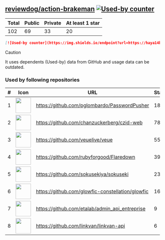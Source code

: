 





## [reviewdog/action-brakeman](https://github.com/reviewdog/action-brakeman) [![Used-by counter](https://img.shields.io/endpoint?url=https://haya14busa.github.io/github-used-by/data/reviewdog/action-brakeman/shieldsio.json)](https://github.com/haya14busa/github-used-by/tree/main/repo/reviewdog/action-brakeman)

| Total | Public | Private | At least 1 star
| ----- | ------ | ------- | ---------------
| 102 | 69 | 33 | 20 |

```md
[![Used-by counter](https://img.shields.io/endpoint?url=https://haya14busa.github.io/github-used-by/data/reviewdog/action-brakeman/shieldsio.json)](https://github.com/haya14busa/github-used-by/tree/main/repo/reviewdog/action-brakeman)
```

> [!CAUTION]
> It uses dependents (Used-by) data from GitHub and usage data can be outdated.

### Used by following repositories

| # | Icon | URL | Stars |
| -- | -- | -- | -- | 
|1|<img src="https://github.com/pglombardo.png" width=50 height=50>|https://github.com/pglombardo/PasswordPusher|1821|
|2|<img src="https://github.com/chanzuckerberg.png" width=50 height=50>|https://github.com/chanzuckerberg/czid-web|78|
|3|<img src="https://github.com/veuelive.png" width=50 height=50>|https://github.com/veuelive/veue|55|
|4|<img src="https://github.com/rubyforgood.png" width=50 height=50>|https://github.com/rubyforgood/Flaredown|39|
|5|<img src="https://github.com/sokusekiya.png" width=50 height=50>|https://github.com/sokusekiya/sokuseki|23|
|6|<img src="https://github.com/glowfic-constellation.png" width=50 height=50>|https://github.com/glowfic-constellation/glowfic|16|
|7|<img src="https://github.com/etalab.png" width=50 height=50>|https://github.com/etalab/admin_api_entreprise|9|
|8|<img src="https://github.com/linkvan.png" width=50 height=50>|https://github.com/linkvan/linkvan-api|6|
